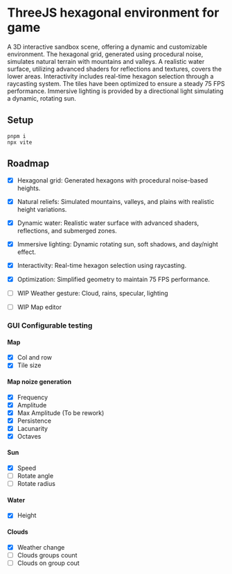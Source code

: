 # ThreeJS hexagonal environment for game


A 3D interactive sandbox scene, offering a dynamic and customizable environment. The hexagonal grid, generated using procedural noise, simulates natural terrain with mountains and valleys.
A realistic water surface, utilizing advanced shaders for reflections and textures, covers the lower areas. 
Interactivity includes real-time hexagon selection through a raycasting system. 
The tiles have been optimized to ensure a steady 75 FPS performance. Immersive lighting is provided by a directional light simulating a dynamic, rotating sun.

## Setup
```Shell
pnpm i
npx vite
```

## Roadmap
- [x] Hexagonal grid: Generated hexagons with procedural noise-based heights.
- [x] Natural reliefs: Simulated mountains, valleys, and plains with realistic height variations.
- [x] Dynamic water: Realistic water surface with advanced shaders, reflections, and submerged zones.
- [x] Immersive lighting: Dynamic rotating sun, soft shadows, and day/night effect.
- [x] Interactivity: Real-time hexagon selection using raycasting.
- [x] Optimization: Simplified geometry to maintain 75 FPS performance.
- [ ] WIP Weather gesture: Cloud, rains, specular, lighting
- [ ] WIP Map editor


### GUI Configurable testing

#### Map
- [x] Col and row
- [x] Tile size

#### Map noize generation
- [x] Frequency
- [x] Amplitude
- [x] Max Amplitude (To be rework)
- [x] Persistence
- [x] Lacunarity
- [x] Octaves

#### Sun
- [x] Speed
- [ ] Rotate angle
- [ ] Rotate radius

#### Water
- [x] Height

#### Clouds
- [x] Weather change
- [ ] Clouds groups count
- [ ] Clouds on group cout